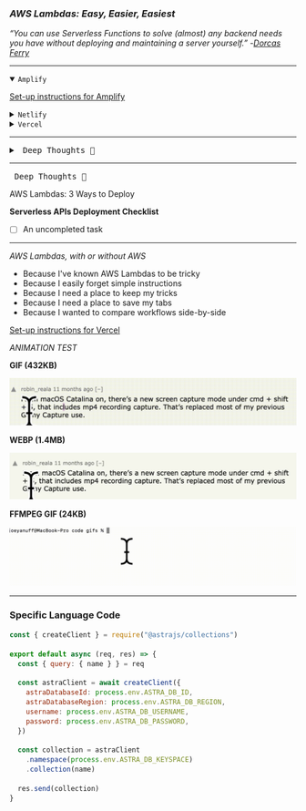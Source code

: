 ### *AWS Lambdas: Easy, Easier, Easiest* ###


*“You can use Serverless Functions to solve (almost) any backend needs you have without deploying and maintaining a server yourself.”*
-[_Dorcas Ferry_](https://morioh.com/p/dc014b3356d2)

- - -

<details open>
  <summary><code>Amplify</code></summary>
  <p>

  [Set-up instructions for Amplify](amplify-with-cra)
  </p>
  </details>

<details>
  <summary><code>Netlify</code></summary>
  <p>

  [Set-up instructions for Netlify](netlify-with-cra)
  </p>
</details>


<details>
  <summary><code>Vercel</code></summary>
  <p>

  [Set-up instructions for Vercel](vercel-with-next)
  </p>
</details>

---
<details>
<summary><kbd>&nbsp;Deep Thoughts 💭</kbd></summary>

  <p>

  [Set-up instructions for Vercel](vercel)
  </p>
</details>

- - -


<kbd>&nbsp;Deep Thoughts :thought_balloon:</kbd>

AWS Lambdas: 3 Ways to Deploy

**Serverless APIs Deployment Checklist**

- [ ] An uncompleted task

---

*AWS Lambdas, with or without AWS*

* Because I've known AWS Lambdas to be tricky
* Because I easily forget simple instructions
* Because I need a place to keep my tricks
* Because I need a place to save my tabs
* Because I wanted to compare workflows side-by-side



[Set-up instructions for Vercel](vercel/README.md)



*ANIMATION TEST*

**GIF (432KB)**

![gif of selectiont](assets/selection.gif)

**WEBP (1.4MB)**

![webp of selection](assets/selected.webp)


**FFMPEG GIF (24KB)**

![gif of selectiont](assets/ls.gif)

---

### Specific Language Code ###


```javascript
const { createClient } = require("@astrajs/collections")

export default async (req, res) => {
  const { query: { name } } = req

  const astraClient = await createClient({
    astraDatabaseId: process.env.ASTRA_DB_ID,
    astraDatabaseRegion: process.env.ASTRA_DB_REGION,
    username: process.env.ASTRA_DB_USERNAME,
    password: process.env.ASTRA_DB_PASSWORD,
  })

  const collection = astraClient
    .namespace(process.env.ASTRA_DB_KEYSPACE)
    .collection(name)

  res.send(collection)
}
```